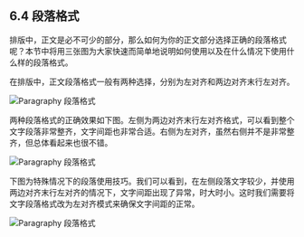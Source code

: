 ## 6.4 段落格式 ##

排版中，正文是必不可少的部分，那么如何为你的正文部分选择正确的段落格式呢？本节中将用三张图为大家快速而简单地说明如何使用以及在什么情况下使用什么样的段落格式。

在排版中，正文段落格式一般有两种选择，分别为左对齐和两边对齐末行左对齐。

![Paragraphy 段落格式](http://kitpic.makebi.net/2021/lk_12.jpg)

两种段落格式的正确效果如下图。左侧为两边对齐末行左对齐格式，可以看到整个文字段落非常整齐，文字间距也非常合适。右侧为左对齐，虽然右侧并不是非常整齐，但总体看起来也很不错。

![Paragraphy 段落格式](http://kitpic.makebi.net/2021/lk_13.jpg)

下图为特殊情况下的段落使用技巧。我们可以看到，在左侧段落文字较少，并使用两边对齐末行左对齐的情况下，文字间距出现了异常，时大时小。这时我们需要将文字段落格式改为左对齐模式来确保文字间距的正常。

![Paragraphy 段落格式](http://kitpic.makebi.net/2021/lk_14.jpg)
